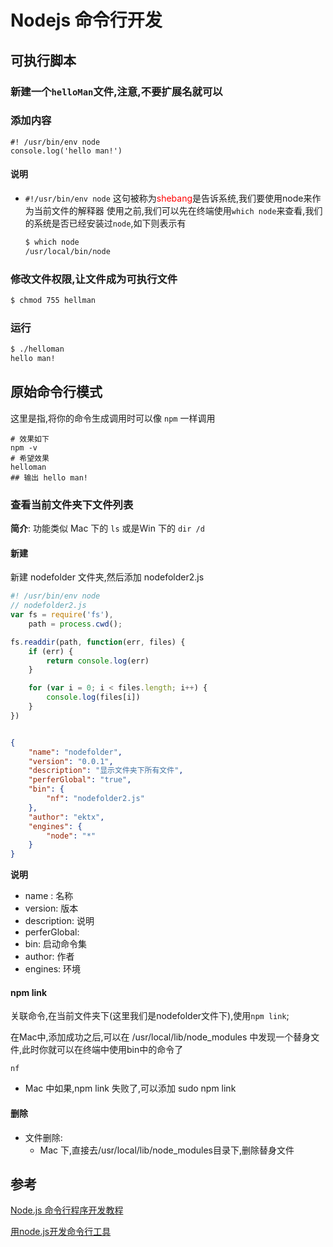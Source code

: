 # Nodejs 命令行开发

## 可执行脚本
### 新建一个`helloMan`文件,注意,不要扩展名就可以
### 添加内容
```shell
#! /usr/bin/env node
console.log('hello man!')
```
#### 说明  
* `#!/usr/bin/env node` 这句被称为<span style="color:red">shebang</span>是告诉系统,我们要使用node来作为当前文件的解释器
  使用之前,我们可以先在终端使用`which node`来查看,我们的系统是否已经安装过`node`,如下则表示有
  ```sh
  $ which node
  /usr/local/bin/node
  ```

### 修改文件权限,让文件成为可执行文件
```sh
$ chmod 755 hellman
```

### 运行
```sh
$ ./helloman
hello man!
```



## 原始命令行模式

这里是指,将你的命令生成调用时可以像 `npm` 一样调用

```shell
# 效果如下
npm -v
# 希望效果
helloman
## 输出 hello man!
```

### 查看当前文件夹下文件列表

__简介__: 功能类似 Mac 下的 `ls` 或是Win 下的 `dir /d`

#### 新建 

新建 nodefolder 文件夹,然后添加 nodefolder2.js

```javascript
#! /usr/bin/env node
// nodefolder2.js
var fs = require('fs'),
	path = process.cwd();

fs.readdir(path, function(err, files) {
	if (err) {
		return console.log(err)
	}

	for (var i = 0; i < files.length; i++) {
		console.log(files[i])
	}
})
```

```json

{
	"name": "nodefolder",
	"version": "0.0.1",
	"description": "显示文件夹下所有文件",
	"perferGlobal": "true",
	"bin": {
		"nf": "nodefolder2.js"
	},
	"author": "ektx",
	"engines": {
		"node": "*"
	}
}
```

__说明__

- name : 名称
- version: 版本
- description: 说明
- perferGlobal: 
- bin: 启动命令集
- author: 作者
- engines: 环境

#### npm link

关联命令,在当前文件夹下(这里我们是nodefolder文件下),使用`npm link`; 

在Mac中,添加成功之后,可以在 /usr/local/lib/node_modules 中发现一个替身文件,此时你就可以在终端中使用bin中的命令了

```shell
nf
```

- Mac 中如果,npm link 失败了,可以添加 sudo npm link

#### 删除

- 文件删除:
  - Mac 下,直接去/usr/local/lib/node_modules目录下,删除替身文件



## 参考
[Node.js 命令行程序开发教程](http://www.ruanyifeng.com/blog/2015/05/command-line-with-node.html)

[用node.js开发命令行工具](http://binbinliao.com/programming/commandline-nodejs.html)